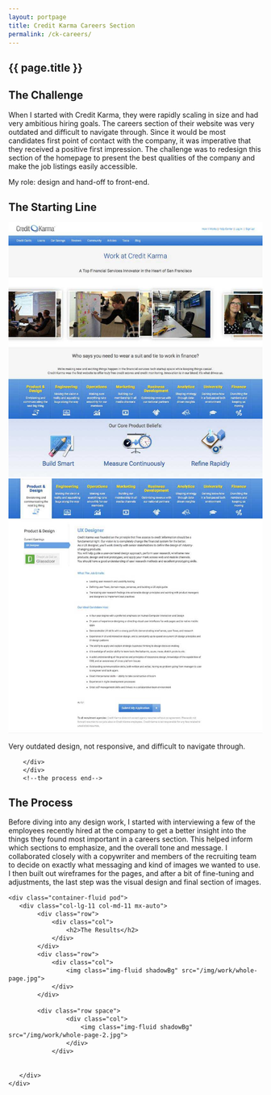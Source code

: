 ```yaml
---
layout: portpage
title: Credit Karma Careers Section
permalink: /ck-careers/
---
```

<section id="portfolioHero">
        <div class="container-fluid">
            <div class="row">
                <div class="col-lg-11 col-md-11 mx-auto">
                    <h1 class="text-center">{{ page.title }}</h1>
                </div>
            </div>
             <div class="row">
               <div class="bar mx-auto"></div> 
            </div> 
        </div>
    </section>
<section id="portfolioMain">
       
<!--the challenge-->

<div class="container-fluid pod">
   <div class="col-lg-11 col-md-11 mx-auto">
        <div class="row">
            <div class="col">
                <h2>The Challenge</h2>
                <p>When I started with Credit Karma, they were rapidly scaling in size and had very ambitious hiring goals. The careers section of their website was very outdated and difficult to navigate through. Since it would be most candidates first point of contact with the company, it was imperative that they received a positive first impression. The challenge was to redesign this section of the homepage to present the best qualities of the company and make the job listings easily accessible.</p>
                <p class="role">My role: design and hand-off to front-end.</p>
            </div>
        </div>
   </div>
</div>

<!--the challenge end -->

<!--the process-->
<div class="container-fluid pod">
        <div class="col-lg-11 col-md-11 mx-auto">
                <div class="row">
                    <div class="col">
                        <h2>The Starting Line</h2>
                    </div>
                </div>
                <div class="row">
                    <div class="col-xs-12 col-sm-6">
                            <img class="img-fluid shadowBg" src="/img/work/ck-careers-old-1.jpg">
                    </div>
                    <div class="col-xs-12 col-sm-6">
                            <img class="img-fluid shadowBg" src="/img/work/ck-careers-old-2.jpg">
                    </div>
                </div>
                <div class="row mt-5">
                    <div class="col">
                        <p class="comment mb-0">Very outdated design, not responsive, and difficult to navigate through.</p>
                    </div>
                </div>
            
        </div>
        </div>
        <!--the process end-->

<!--the process-->
<div class="container-fluid pod">
<div class="col-lg-11 col-md-11 mx-auto">
        <div class="row">
            <div class="col">
                <h2>The Process</h2>
            </div>
        </div>
        <div class="row">
            <div class="col">
           <p>     Before diving into any design work, I started with interviewing a few of the employees recently hired at the company to get a better insight into the things they found most important in a careers section. This helped inform which sections to emphasize, and the overall tone and message. I collaborated closely with a copywriter and members of the recruiting team to decide on exactly what messaging and kind of images we wanted to use. I then built out wireframes for the pages, and after a bit of fine-tuning and adjustments, the last step was the visual design and final section of images.</p>
            </div>
        </div>
        <!-- <div class="row mt-3">
            <div class="col">
                <p class="comment mb-0">Early wireframe sketch of the main page.</p>
            </div>
        </div> -->
    
</div>
</div>
<!--the process end-->

<!--the final product-->

    <div class="container-fluid pod">
       <div class="col-lg-11 col-md-11 mx-auto">
            <div class="row">
                <div class="col">
                    <h2>The Results</h2>
                </div>
            </div>
            <div class="row">
                <div class="col">
                    <img class="img-fluid shadowBg" src="/img/work/whole-page.jpg">
                </div>
            </div>
        
            <div class="row space">
                    <div class="col">
                        <img class="img-fluid shadowBg" src="/img/work/whole-page-2.jpg">
                    </div>
                </div>
                

       </div>
    </div>

<!--the final product end-->

</section>